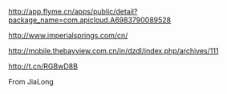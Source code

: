 http://app.flyme.cn/apps/public/detail?package_name=com.apicloud.A6983790089528

http://www.imperialsprings.com/cn/

http://mobile.thebayview.com.cn/in/dzdl/index.php/archives/111

http://t.cn/RGBwD8B

From JiaLong
